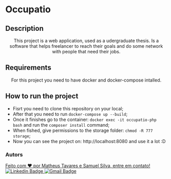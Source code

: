 # Occupatio

## Description
<p  align="center">This project is a web application, used as a udergraduate thesis. Is a software that helps freelancer to reach their goals and do some network with people that need their jobs.</p>

## Requirements
<p align="center">For this project you need to have docker and docker-compose intalled.</p>

## How to run the project
<ul>
    <li> Fisrt you need to clone this repository on your local;</li>
    <li> After that you need to run <code>docker-compose up --build</code>;</li>
    <li>Once it finishes go to the container: <code>docker exec -it occupatio-php bash</code> and run the <code>composer install</code> command;</li>
    <li>When fished, give permissions to the storage folder: <code>chmod -R 777 storage</code>;</li>
    <li>Now you can see the project on: <a>http://localhost:8080</a> and use it a lot :D </li>
</ul>

### Autors

<a href="https://www.linkedin.com/in/matheus-tavares-978306177/">

Feito com ❤️ por Matheus Tavares e Samuel Silva, entre em contato!
![Linkedin Badge](https://img.shields.io/badge/-Matheus-blue?style=flat-square&logo=Linkedin&logoColor=white&link=https://www.linkedin.com/in/matheus-tavares-978306177/)
![Gmail Badge](https://img.shields.io/badge/-tavares.matheus.sp@gmail.com-c14438?style=flat-square&logo=Gmail&logoColor=white&link=tavares.matheus.sp@gmail.com)
